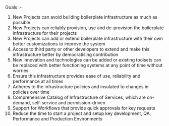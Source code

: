 Goals :-

1. New Projects can avoid building boilerplate infrastructure as much as possible
2. New Projects can reliably provision, use and de-provision the boilerplate infrastructure for their projects
3. New Projects can add or extend boilerplate infrastructure with their own better customizations to improve the system
4. Access to third party or other developers to extend and make this infrastructure better by democratising contribution 
5. New innovation and technologies can be added or existing toolsets can be replaced with better functioning systems at any point of time without worries
6. Ensure this infrastructure provides ease of use, reliability and performance at all times
7. Adheres to the infrastructure policies and insulated to changes in policies over time
8. Comprehensive Catalog of Infrastructure of Services, which are on-demand, self-service and permission-driven 
9. Support for Workflows that provide quick approvals for key requests
10. Reduce the time to start a project and setup key development, QA, Performance and Production Environments 
